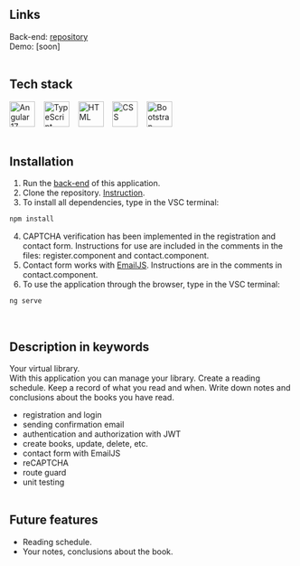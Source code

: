 ## Links
Back-end: [repository](https://github.com/willy-it-wonka/Bookshelf-backend)\
Demo: [soon]
</br></br>

## Tech stack
<img src="https://user-images.githubusercontent.com/25181517/183890595-779a7e64-3f43-4634-bad2-eceef4e80268.png" width="45px" height="auto" alt="Angular 17">&nbsp;&nbsp;&nbsp;
<img src="https://user-images.githubusercontent.com/25181517/183890598-19a0ac2d-e88a-4005-a8df-1ee36782fde1.png" width="45px" height="auto" alt="TypeScript">&nbsp;&nbsp;&nbsp;
<img src="https://user-images.githubusercontent.com/25181517/192158954-f88b5814-d510-4564-b285-dff7d6400dad.png" width="45px" height="auto" alt="HTML">&nbsp;&nbsp;&nbsp;
<img src="https://user-images.githubusercontent.com/25181517/183898674-75a4a1b1-f960-4ea9-abcb-637170a00a75.png" width="45px" height="auto" alt="CSS">&nbsp;&nbsp;&nbsp;
<img src="https://user-images.githubusercontent.com/25181517/183898054-b3d693d4-dafb-4808-a509-bab54cf5de34.png" width="45px" height="auto" alt="Bootstrap">
</br></br>

## Installation
1. Run the [back-end](https://github.com/willy-it-wonka/Bookshelf-backend) of this application.
2. Clone the repository. [Instruction](https://learn.microsoft.com/en-us/azure/developer/javascript/how-to/with-visual-studio-code/clone-github-repository?tabs=integrated-terminal#clone-repository).
3. To install all dependencies, type in the VSC terminal:
```bash
npm install
```
4. CAPTCHA verification has been implemented in the registration and contact form. Instructions for use are included in the comments in the files: register.component and contact.component.
5. Contact form works with [EmailJS](https://www.emailjs.com/). Instructions are in the comments in contact.component.
6. To use the application through the browser, type in the VSC terminal:
```bash
ng serve
```
</br>

## Description in keywords
Your virtual library.\
With this application you can manage your library. Create a reading schedule. Keep a record of what you read and when. Write down notes and conclusions about the books you have read.
</br>
* registration and login
* sending confirmation email
* authentication and authorization with JWT
* create books, update, delete, etc.
* contact form with EmailJS
* reCAPTCHA
* route guard
* unit testing
</br></br>

## Future features
* Reading schedule.
* Your notes, conclusions about the book.
